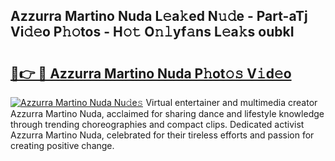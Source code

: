 ## Azzurra Martino Nuda L𝚎a𝚔ed N𝚞𝚍e - Part-aTj Vi𝚍𝚎o P𝚑𝚘tos - H𝚘𝚝 O𝚗𝚕yf𝚊ns L𝚎a𝚔s oubkI

# <h2><a href="http://kf54le.oniu.top/?m=Azzurra+Martino+Nuda">🔗👉 🔴 Azzurra Martino Nuda P𝚑ot𝚘𝚜 V𝚒d𝚎o</a></h2>

[![Azzurra Martino Nuda Nu𝚍e𝚜](https://i.imgur.com/0qMVB7G.gif)](http://kf54le.oniu.top/?m=Azzurra+Martino+Nuda)
Virtual entertainer and multimedia creator Azzurra Martino Nuda, acclaimed for sharing dance and lifestyle knowledge through trending choreographies and compact clips. Dedicated activist Azzurra Martino Nuda, celebrated for their tireless efforts and passion for creating positive change.  

